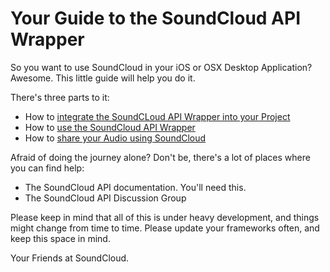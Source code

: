 # Your Guide to the SoundCloud API Wrapper

So you want to use SoundCloud in your iOS or OSX Desktop Application? Awesome. This little guide will help you do it.

There's three parts to it:
* How to [integrate the SoundCLoud API Wrapper into your Project](Setup.md)
* How to [use the SoundCloud API Wrapper](Usage.md)
* How to [share your Audio using SoundCloud](Sharing.md)

Afraid of doing the journey alone? Don't be, there's a lot of places where you can find help:
* The SoundCloud API documentation. You'll need this.
* The SoundCloud API Discussion Group

Please keep in mind that all of this is under heavy development, and things might change from time to time. Please update your frameworks often, and keep this space in mind.

Your Friends at SoundCloud.